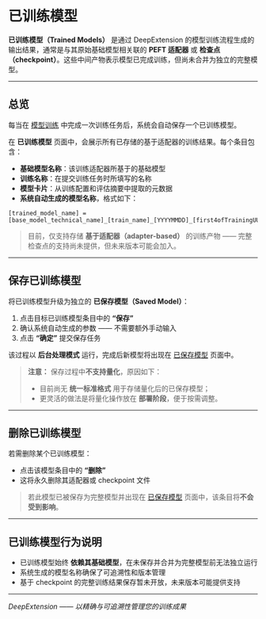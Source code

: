 
# 已训练模型

**已训练模型（Trained Models）** 是通过 DeepExtension 的模型训练流程生成的输出结果，通常是与其原始基础模型相关联的 **PEFT 适配器** 或 **检查点（checkpoint）**。这些中间产物表示模型已完成训练，但尚未合并为独立的完整模型。

---

## 总览

每当在 [模型训练](model-training.zh.md) 中完成一次训练任务后，系统会自动保存一个已训练模型。

在 **已训练模型** 页面中，会展示所有已存储的基于适配器的训练结果。每个条目包含：

- **基础模型名称**：该训练适配器所基于的基础模型
- **训练名称**：在提交训练任务时所填写的名称
- **模型卡片**：从训练配置和评估摘要中提取的元数据
- **系统自动生成的模型名称**，格式如下：

```
[trained_model_name] = [base_model_technical_name]_[train_name]_[YYYYMMDD]_[first4ofTrainingUUID]
```

> 目前，仅支持存储 **基于适配器（adapter-based）** 的训练产物 —— 完整检查点的支持尚未提供，但未来版本可能会加入。

---

## 保存已训练模型

将已训练模型升级为独立的 **已保存模型（Saved Model）**：

1. 点击目标已训练模型条目中的 **“保存”**
2. 确认系统自动生成的参数 —— 不需要额外手动输入  
3. 点击 **“确定”** 提交保存任务

该过程以 **后台处理模式** 运行，完成后新模型将出现在 [已保存模型](saved-models.zh.md) 页面中。

> **注意：** 保存过程中**不支持量化**，原因如下：
>
> - 目前尚无 **统一标准格式** 用于存储量化后的已保存模型；
> - 更灵活的做法是将量化操作放在 **部署阶段**，便于按需调整。

---

## 删除已训练模型

若需删除某个已训练模型：

- 点击该模型条目中的 **“删除”**
- 这将永久删除其适配器或 checkpoint 文件

> 若此模型已被保存为完整模型并出现在 [已保存模型](saved-models.zh.md) 页面中，该条目将**不会受到影响**。

---

## 已训练模型行为说明

- 已训练模型始终 **依赖其基础模型**，在未保存并合并为完整模型前无法独立运行
- 系统生成的模型名称确保了可追溯性和版本管理
- 基于 checkpoint 的完整训练结果保存暂未开放，未来版本可能提供支持

---

*DeepExtension —— 以精确与可追溯性管理您的训练成果*
